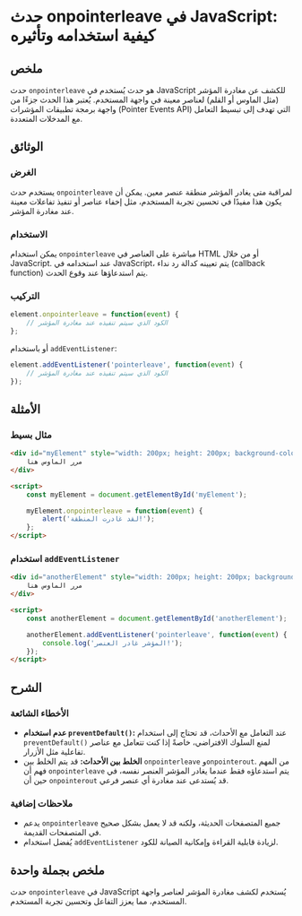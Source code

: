 <!--
Meta Description: # حدث onpointerleave في JavaScript: كيفية استخدامه وتأثيره ## ملخص حدث `onpointerleave` هو حدث يُستخدم في JavaScript للكشف عن مغادرة المؤشر (مثل الماو...
Meta Keywords: onpointerleave, المؤشر, javascript, عند, مغادرة
-->

# حدث onpointerleave في JavaScript: كيفية استخدامه وتأثيره

## ملخص
حدث `onpointerleave` هو حدث يُستخدم في JavaScript للكشف عن مغادرة المؤشر (مثل الماوس أو القلم) لعناصر معينة في واجهة المستخدم. يُعتبر هذا الحدث جزءًا من واجهة برمجة تطبيقات المؤشرات (Pointer Events API) التي تهدف إلى تبسيط التعامل مع المدخلات المتعددة.

## الوثائق
### الغرض
يستخدم حدث `onpointerleave` لمراقبة متى يغادر المؤشر منطقة عنصر معين. يمكن أن يكون هذا مفيدًا في تحسين تجربة المستخدم، مثل إخفاء عناصر أو تنفيذ تفاعلات معينة عند مغادرة المؤشر.

### الاستخدام
يمكن استخدام `onpointerleave` مباشرة على العناصر في HTML أو من خلال JavaScript. عند استخدامه في JavaScript، يتم تعيينه كدالة رد نداء (callback function) يتم استدعاؤها عند وقوع الحدث.

### التركيب
```javascript
element.onpointerleave = function(event) {
    // الكود الذي سيتم تنفيذه عند مغادرة المؤشر
};
```

أو باستخدام `addEventListener`:
```javascript
element.addEventListener('pointerleave', function(event) {
    // الكود الذي سيتم تنفيذه عند مغادرة المؤشر
});
```

## الأمثلة
### مثال بسيط
```html
<div id="myElement" style="width: 200px; height: 200px; background-color: lightblue;">
    مرر الماوس هنا
</div>

<script>
    const myElement = document.getElementById('myElement');

    myElement.onpointerleave = function(event) {
        alert('لقد غادرت المنطقة!');
    };
</script>
```

### استخدام `addEventListener`
```html
<div id="anotherElement" style="width: 200px; height: 200px; background-color: lightgreen;">
    مرر الماوس هنا
</div>

<script>
    const anotherElement = document.getElementById('anotherElement');

    anotherElement.addEventListener('pointerleave', function(event) {
        console.log('المؤشر غادر العنصر!');
    });
</script>
```

## الشرح
### الأخطاء الشائعة
- **عدم استخدام `preventDefault()`:** عند التعامل مع الأحداث، قد تحتاج إلى استخدام `preventDefault()` لمنع السلوك الافتراضي، خاصةً إذا كنت تتعامل مع عناصر تفاعلية مثل الأزرار.
- **الخلط بين الأحداث:** قد يتم الخلط بين `onpointerleave` و`onpointerout`. من المهم فهم أن `onpointerleave` يتم استدعاؤه فقط عندما يغادر المؤشر العنصر نفسه، في حين أن `onpointerout` قد يُستدعى عند مغادرة أي عنصر فرعي.

### ملاحظات إضافية
- يدعم `onpointerleave` جميع المتصفحات الحديثة، ولكنه قد لا يعمل بشكل صحيح في المتصفحات القديمة.
- يُفضل استخدام `addEventListener` لزيادة قابلية القراءة وإمكانية الصيانة للكود.

## ملخص بجملة واحدة
حدث `onpointerleave` في JavaScript يُستخدم لكشف مغادرة المؤشر لعناصر واجهة المستخدم، مما يعزز التفاعل وتحسين تجربة المستخدم.